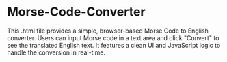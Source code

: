 # Morse-Code-Converter
 This .html file provides a simple, browser-based Morse Code to English converter. Users can input Morse code in a text area and click "Convert" to see the translated English text. It features a clean UI and JavaScript logic to handle the conversion in real-time.
